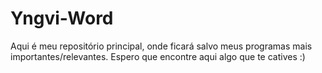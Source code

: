 # Yngvi-Word
Aqui é meu repositório principal, onde ficará salvo meus programas mais importantes/relevantes. Espero que encontre aqui algo que te catives :)
